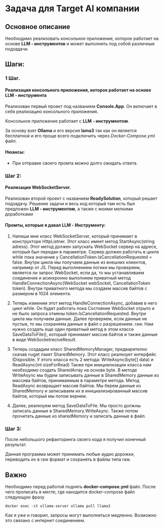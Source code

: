 # Задача для Target AI компании
## Основное описание
Необходимо реализовать консольное приложение, которое работает на основе **LLM - инструментов** и может выполнить под собой различные подзадачи.

## Шаги:

### 1 Шаг. 
#### Реализация консольного приложения, которое работает на основе **LLM - инструмента**

Реализован первый проект под названием **Console.App**. Он включает в себя реализацию консольного приложения. 

Консольное приложение работает с **LLM - инструментом**. 

За основу взят **Ollama** и его версия **lama3** так как он является бесплатной и его проще всего подключить через _Docker-Compose.yml_ файл.

#### Нюансы:
+ При отправке своего промта можно долго ожидать ответа.

### Шаг 2:
#### Реализация WebSocketServer.

Реализован второй проект с названием **ReadySolution**, который решает подзадачу. 
Решение задачи и весь код который там есть был предложен **LLM - инструментом**, а также с моими мелкими доработками

#### Промты, которые я давал LLM - Инструменту:
1. Напиши мне класс WebSocketServer, который принимает в конструкторе HttpListner. Этот класс имеет метод StartAsync(string adress). Этот метод должен запускать WebSocket сервер на адресе, который был передан в параметре. Сервер должен работать в цикле while пока значение у CancellationToken.IsCancellationRequested = false. Внутри цикла мы получаем данные из внешних клиентов, например от JS. Перед выполнением логики мы проверяем, является ли запрос WebSocket, если да, то мы устанавливаем соединение и асинхронно выполняем приватный метод HandleConnectionAsync(WebSocket webSocket, CancellationToken token).
Внутри приватного метода мы создаем массив байтов с размером в 1024 элемента.

2. Теперь изменим этот метод HandleConnectionAsync, добавив в него цикл while. Он будет работать пока Состояние WebSocket отрыто и не было запроса отмены token.IsCancellationRequested.
Внутри цикла мы получаем данные. Далее проверяем, если данные не пустые, то мы сохраняем данные в файл с разрешением .raw. Нам нужно создать еще один приватный метод в этом классе SaveDataToFile(), который принимает массив байтов и также данные в виде WebSocketreciveResult.

3. Теперь создадим класс SharedMemoryManager, предварително скачав nuget пакет SharedMemory. Этот класс реализует интерфейс IDisposible. У этого класса есть 2 метода: WriteAsync(byte[] data) и ReadAsync(int sizeForRead)
Также при инициализации класса нам необходимо создать SharedArray на основе byte. В методе WriteAsync мы будем записывать данные в SharedMemory данные из массива байтов, принимаемым в параметре метода.
Метод ReadAsync возвращает массив байтов. Мы берем данные из SharedMemory и записываем их в инициализированный массив байтов, который мы потом вернем.

4. Далее, реализуем метод SaveDataToFile. Мы просто должны записать данные в SharedMemory.WriteAsync.
Также потом прочитать данные из sharedMemory и записать данные в файл.

### Шаг 3:
После небольшого рефакторинга своего кода я получил конечный результат.

Данная программа может принимать любые аудио дорожки, переводить их в raw формат и сохранять в файлы типа raw.

## Важно

Необходимо перед работой поднять **docker-compose.yml** файл. После чего прописать в месте, где находится docker-compose файл следующую фразу
```
docker exec -it ollama-server ollama pull llama3
```
Как я уже и говорил, запросы могут выполняться медленно. Возможно это связано с интернет соединением.